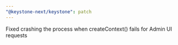 ```yaml
---
"@keystone-next/keystone": patch
---
```


Fixed crashing the process when createContext() fails for Admin UI requests
